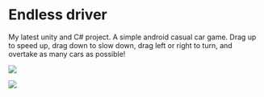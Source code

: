 # Endless driver
My latest unity and C# project.
A simple android casual car game. Drag up to speed up, drag down to slow down, drag left or right to turn, and overtake as many cars as possible!

[![](https://drive.google.com/file/d/1IK53PxPv9MMtijQe2XszXGFN0W6zfaDp/preview)](https://drive.google.com/file/d/1IK53PxPv9MMtijQe2XszXGFN0W6zfaDp/preview)

[![](https://youtube.com/shorts/jQn096llM6o?feature=share)](https://youtube.com/shorts/jQn096llM6o?feature=share)
